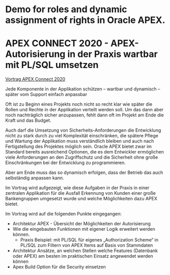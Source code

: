 # Demo for roles and dynamic assignment of rights in Oracle APEX.

# APEX CONNECT 2020 - APEX-Autorisierung in der Praxis wartbar mit PL/SQL umsetzen

[Vortrag APEX Connect 2020 ](https://programm.doag.org/apex/2020/#/scheduledEvent/594982)

Jede Komponente in der Applikation schützen – wartbar und dynamisch – später vom Support einfach anpassbar

Oft ist zu Beginn eines Projekts noch nicht so recht klar wie später die Rollen und Rechte in der Applikation verteilt werden soll. Um das dann aber noch nachträglich sicher anzupassen, fehlt dann oft im Projekt am Ende die Kraft und das Budget.

Auch darf die Umsetzung von Sicherheits-Anforderungen die Entwicklung nicht zu stark durch zu viel Komplexität einschränken, die spätere Pflege und Wartung der Applikation muss verständlich bleiben und auch nach Fertigstellung des Projektes möglich sein.
Oracle APEX bietet zwar im Standard bereits ausreichend Optionen, die es dem Entwickler ermöglichen viele Anforderungen an den Zugriffschutz und die Sicherheit ohne große Einschränkungen bei der Entwicklung zu programmieren.

Aber am Ende muss das so dynamisch erfolgen, dass der Betrieb das auch selbständig anpassen kann.

Im Vortrag wird aufgezeigt, wie diese Aufgaben in der Praxis in einer zentralen Applikation für die Ausfall Erkennung von Kunden einer große Bankengruppen umgesetzt wurde und welche Möglichkeiten dazu APEX bietet.

Im Vortrag wird auf die folgenden Punkte eingegangen:
* Architektur APEX - Übersicht der Möglichkeiten der Autorisierung
* Wie die eingebauten Funktionen mit eigener Logik erweitert werden können.
  * Praxis Beispiel: mit PL/SQL für eigenes „Authorization Scheme“ in PL/SQL zum Filtern von APEX Items auf Basis von Stammdaten
* Architektur Ansätze, an welchen Stellen welche Features (Datenbank oder APEX) am besten im praktischen Einsatz angewendet werden können
* Apex Build Option für die Security einsetzen
